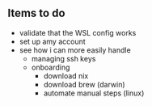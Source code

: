 
## Items to do
- validate that the WSL config works
- set up amy account
- see how i can more easily handle
    - managing ssh keys
    - onboarding
        - download nix
        - download brew (darwin)
        - automate manual steps (linux)

